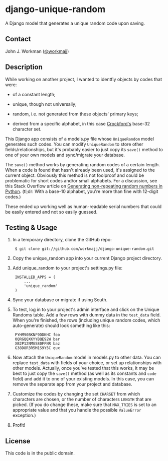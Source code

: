 django-unique-random
====================

A Django model that generates a unique random code upon saving.

Contact
-------

John J. Workman ([@workmajj](https://twitter.com/workmajj))

Description
-----------

While working on another project, I wanted to identfiy objects by codes that were:

* of a constant length;

* unique, though not universally;

* random, i.e. not generated from these objects' primary keys;

* derived from a specific alphabet, in this case [Crockford's](http://www.crockford.com/wrmg/base32.html) base-32 character set.

This Django app consists of a models.py file whose ```UniqueRandom``` model generates such codes. You can modify ```UniqueRandom``` to store other fields/relationships, but it's probably easier to just copy its ```save()``` method to one of your own models and sync/migrate your database.

The ```save()``` method works by generating random codes of a certain length. When a code is found that hasn't already been used, it's assigned to the current object. Obviously this method is not foolproof and could be problematic for short codes and/or small alphabets. For a discussion, see this Stack Overflow article on [Generating non-repeating random numbers in Python](http://stackoverflow.com/questions/2076838/generating-non-repeating-random-numbers-in-python). (tl;dr: With a base-10 alphabet, you're more than fine with 12-digit codes.)

These ended up working well as human-readable serial numbers that could be easily entered and not so easily guessed.

Testing & Usage
---------------

1. In a temporary directory, clone the GitHub repo:

        $ git clone git://github.com/workmajj/django-unique-random.git

2. Copy the unique_random app into your current Django project directory.

3. Add unique_random to your project's settings.py file:

        INSTALLED_APPS = (
            ...
            'unique_random'
        )

4. Sync your database or migrate if using South.

5. To test, log in to your project's admin interface and click on the Unique Randoms table. Add a few rows with dummy data in the ```test_data``` field. When you're finished, the rows (including unique random codes, which auto-generate) should look something like this:

        PYHM90BKNF9DDKHC foo
        0QRGQQXKYYBQE92W bar
        XB2P12NMGS80FFNR baz
        G38D8R3R5M1S9Y5C qux

6. Now attach the ```UniqueRandom``` model in models.py to other data. You can replace ```test_data``` with fields of your choice, or set up relationships with other models. Actually, once you've tested that this works, it may be best to just copy the ```save()``` method (as well as its constants and ```code``` field) and add it to one of your existing models. In this case, you can remove the separate app from your project and database.

7. Customize the codes by changing the set ```CHARSET``` from which characters are chosen, or the number of characters ```LENGTH``` that are picked. (If you do change these, make sure that ```MAX_TRIES``` is set to an appropriate value and that you handle the possible ```ValueError``` exception.)

8. Profit!

License
-------

This code is in the public domain.

